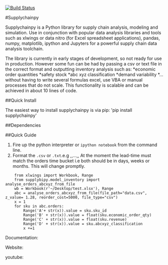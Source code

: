 [![Build Status](https://travis-ci.org/KevinFasusi/supplychainpy.svg?branch=master)](https://travis-ci.org/KevinFasusi/supplychainpy?branch=master)

#Supplychainpy

Supplychainpy is a Python library for supply chain analysis, modeling and simulation. Use in conjunction with popular
data analysis libraries and tools such as xlwings or data nitro (for Excel spreadsheet applications), pandas,
numpy, matplotlib, ipython and Jupyters for a powerful supply chain data analysis toolchain.

The library is currently in early stages of development, so not ready for use in production. However some fun can be had
by passing a csv or text file in the correct format and outputting inventory analysis such as:
*economic order quantities
*safety stock
*abc xyz classification
*demand variability
*...
without having to write several formulas excel, use VBA or manual processes that do not scale. This functionality is
scalable and can be achieved in about 10 lines of code.

##Quick Install

The easiest way to install supplychainpy is via pip: 'pip install supplychainpy'

##Dependencies

##Quick Guide
1. Fire up the python interpreter or `ipython notebook` from the command line.
2. Format the `.csv` or `.txt`.e.g <sku id>,<order1>,<order2>...<orders12>,<lead time>,<unit cost>
At the moment the lead-time must match the orders time bucket i.e both should be in days, weeks or months. This will
change promptly.


```
	from xlwings import Workbook, Range
    from supplybipy.model_inventory import analyse_orders_abcxyz_from_file
    wb = Workbook(r'~/Desktop/test.xlsx'), Range
    abc = analyse_orders_abcxyz_from_file(file_path="data.csv", z_value= 1.28, reorder_cost=5000, file_type="csv")
    x = 1
    for sku in abc.orders:
        Range('A'+ str(x)).value = sku.sku_id
        Range('B' + str(x)).value = float(sku.economic_order_qty)
        Range('C' + str(x)).value = float(sku.revenue)
        Range('D' + str(x)).value = sku.abcxyz_classification
        x +=1
```


Documentation:

Website:

youtube:



